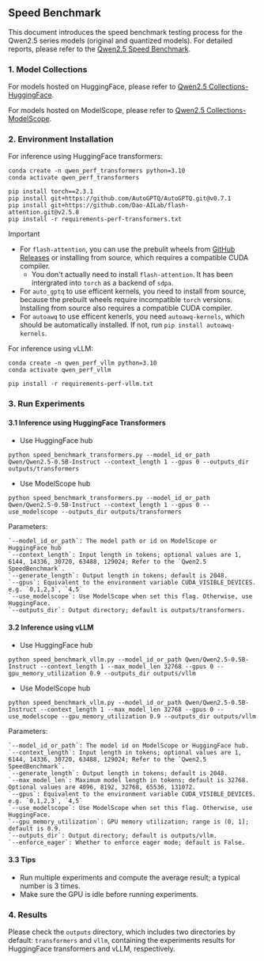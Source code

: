 ## Speed Benchmark

This document introduces the speed benchmark testing process for the Qwen2.5 series models (original and quantized models). For detailed reports, please refer to the [Qwen2.5 Speed Benchmark](https://qwen.readthedocs.io/en/latest/benchmark/speed_benchmark.html).

### 1. Model Collections

For models hosted on HuggingFace, please refer to [Qwen2.5 Collections-HuggingFace](https://huggingface.co/collections/Qwen/qwen25-66e81a666513e518adb90d9e).

For models hosted on ModelScope, please refer to [Qwen2.5 Collections-ModelScope](https://modelscope.cn/collections/Qwen25-dbc4d30adb768).

### 2. Environment Installation


For inference using HuggingFace transformers:

```shell
conda create -n qwen_perf_transformers python=3.10
conda activate qwen_perf_transformers

pip install torch==2.3.1
pip install git+https://github.com/AutoGPTQ/AutoGPTQ.git@v0.7.1
pip install git+https://github.com/Dao-AILab/flash-attention.git@v2.5.8
pip install -r requirements-perf-transformers.txt
```

> [!Important]
> - For `flash-attention`, you can use the prebulit wheels from [GitHub Releases](https://github.com/Dao-AILab/flash-attention/releases/tag/v2.5.8) or installing from source, which requires a compatible CUDA compiler.
>   - You don't actually need to install `flash-attention`. It has been intergrated into `torch` as a backend of `sdpa`.
> - For `auto_gptq` to use efficent kernels, you need to install from source, because the prebuilt wheels require incompatible `torch` versions. Installing from source also requires a compatible CUDA compiler.
> - For `autoawq` to use efficent kenerls, you need `autoawq-kernels`, which should be automatically installed. If not, run `pip install autoawq-kernels`.

For inference using vLLM:

```shell
conda create -n qwen_perf_vllm python=3.10
conda activate qwen_perf_vllm

pip install -r requirements-perf-vllm.txt
```


### 3. Run Experiments

#### 3.1 Inference using HuggingFace Transformers

- Use HuggingFace hub

```shell
python speed_benchmark_transformers.py --model_id_or_path Qwen/Qwen2.5-0.5B-Instruct --context_length 1 --gpus 0 --outputs_dir outputs/transformers
```

- Use ModelScope hub

```shell
python speed_benchmark_transformers.py --model_id_or_path Qwen/Qwen2.5-0.5B-Instruct --context_length 1 --gpus 0 --use_modelscope --outputs_dir outputs/transformers
```

Parameters:

    `--model_id_or_path`: The model path or id on ModelScope or HuggingFace hub
    `--context_length`: Input length in tokens; optional values are 1, 6144, 14336, 30720, 63488, 129024; Refer to the `Qwen2.5 SpeedBenchmark`.  
    `--generate_length`: Output length in tokens; default is 2048.
    `--gpus`: Equivalent to the environment variable CUDA_VISIBLE_DEVICES.  e.g. `0,1,2,3`, `4,5`  
    `--use_modelscope`: Use ModelScope when set this flag. Otherwise, use HuggingFace.  
    `--outputs_dir`: Output directory; default is outputs/transformers.  


#### 3.2 Inference using vLLM

- Use HuggingFace hub

```shell
python speed_benchmark_vllm.py --model_id_or_path Qwen/Qwen2.5-0.5B-Instruct --context_length 1 --max_model_len 32768 --gpus 0 --gpu_memory_utilization 0.9 --outputs_dir outputs/vllm
```


- Use ModelScope hub

```shell
python speed_benchmark_vllm.py --model_id_or_path Qwen/Qwen2.5-0.5B-Instruct --context_length 1 --max_model_len 32768 --gpus 0 --use_modelscope --gpu_memory_utilization 0.9 --outputs_dir outputs/vllm
```


Parameters:

    `--model_id_or_path`: The model id on ModelScope or HuggingFace hub.
    `--context_length`: Input length in tokens; optional values are 1, 6144, 14336, 30720, 63488, 129024; Refer to the `Qwen2.5 SpeedBenchmark`.  
    `--generate_length`: Output length in tokens; default is 2048.
    `--max_model_len`: Maximum model length in tokens; default is 32768. Optional values are 4096, 8192, 32768, 65536, 131072.
    `--gpus`: Equivalent to the environment variable CUDA_VISIBLE_DEVICES.  e.g. `0,1,2,3`, `4,5`  
    `--use_modelscope`: Use ModelScope when set this flag. Otherwise, use HuggingFace.  
    `--gpu_memory_utilization`: GPU memory utilization; range is (0, 1]; default is 0.9.  
    `--outputs_dir`: Output directory; default is outputs/vllm.  
    `--enforce_eager`: Whether to enforce eager mode; default is False.  



#### 3.3 Tips

- Run multiple experiments and compute the average result; a typical number is 3 times.
- Make sure the GPU is idle before running experiments.


### 4. Results

Please check the `outputs` directory, which includes two directories by default: `transformers` and `vllm`, containing the experiments results for HuggingFace transformers and vLLM, respectively.
